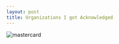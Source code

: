 ```yaml
---
layout: post
title: Organizations I got Acknowledged 
---
```

![mastercard](https://supunhalangoda.techcastonline.com/wp-content/uploads/2020/06/mst.jpg)
